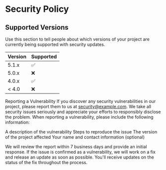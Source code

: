 # Security Policy

## Supported Versions

Use this section to tell people about which versions of your project are
currently being supported with security updates.

| Version | Supported          |
| ------- | ------------------ |
| 5.1.x   | :white_check_mark: |
| 5.0.x   | :x:                |
| 4.0.x   | :white_check_mark: |
| < 4.0   | :x:                |

Reporting a Vulnerability
If you discover any security vulnerabilities in our project, please report them to us at security@example.com. We take all security issues seriously and appreciate your efforts to responsibly disclose the problem.
When reporting a vulnerability, please include the following information:

A description of the vulnerability
Steps to reproduce the issue
The version of the project affected
Your name and contact information (optional)

We will review the report within 7 business days and provide an initial response. If the issue is confirmed as a vulnerability, we will work on a fix and release an update as soon as possible. You'll receive updates on the status of the fix throughout the process.
